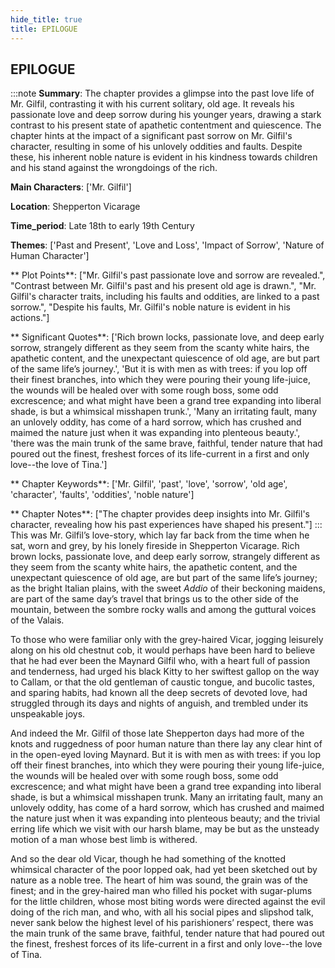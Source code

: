 ```yaml
---
hide_title: true
title: EPILOGUE
---
```

## EPILOGUE
:::note
**Summary**:
The chapter provides a glimpse into the past love life of Mr. Gilfil, contrasting it with his current solitary, old age. It reveals his passionate love and deep sorrow during his younger years, drawing a stark contrast to his present state of apathetic contentment and quiescence. The chapter hints at the impact of a significant past sorrow on Mr. Gilfil's character, resulting in some of his unlovely oddities and faults. Despite these, his inherent noble nature is evident in his kindness towards children and his stand against the wrongdoings of the rich.

**Main Characters**:
['Mr. Gilfil']

**Location**:
Shepperton Vicarage

**Time_period**:
Late 18th to early 19th Century

**Themes**:
['Past and Present', 'Love and Loss', 'Impact of Sorrow', 'Nature of Human Character']

** Plot Points**:
["Mr. Gilfil's past passionate love and sorrow are revealed.", "Contrast between Mr. Gilfil's past and his present old age is drawn.", "Mr. Gilfil's character traits, including his faults and oddities, are linked to a past sorrow.", "Despite his faults, Mr. Gilfil's noble nature is evident in his actions."]

** Significant Quotes**:
['Rich brown locks, passionate love, and deep early sorrow, strangely different as they seem from the scanty white hairs, the apathetic content, and the unexpectant quiescence of old age, are but part of the same life’s journey.', 'But it is with men as with trees: if you lop off their finest branches, into which they were pouring their young life-juice, the wounds will be healed over with some rough boss, some odd excrescence; and what might have been a grand tree expanding into liberal shade, is but a whimsical misshapen trunk.', 'Many an irritating fault, many an unlovely oddity, has come of a hard sorrow, which has crushed and maimed the nature just when it was expanding into plenteous beauty.', 'there was the main trunk of the same brave, faithful, tender nature that had poured out the finest, freshest forces of its life-current in a first and only love--the love of Tina.']

** Chapter Keywords**:
['Mr. Gilfil', 'past', 'love', 'sorrow', 'old age', 'character', 'faults', 'oddities', 'noble nature']

** Chapter Notes**:
["The chapter provides deep insights into Mr. Gilfil's character, revealing how his past experiences have shaped his present."]
:::
This was Mr. Gilfil’s love-story, which lay far back from the time when he sat, worn and grey, by his lonely fireside in Shepperton Vicarage. Rich brown locks, passionate love, and deep early sorrow, strangely different as they seem from the scanty white hairs, the apathetic content, and the unexpectant quiescence of old age, are but part of the same life’s journey; as the bright Italian plains, with the sweet _Addio_ of their beckoning maidens, are part of the same day’s travel that brings us to the other side of the mountain, between the sombre rocky walls and among the guttural voices of the Valais. 

To those who were familiar only with the grey-haired Vicar, jogging leisurely along on his old chestnut cob, it would perhaps have been hard to believe that he had ever been the Maynard Gilfil who, with a heart full of passion and tenderness, had urged his black Kitty to her swiftest gallop on the way to Callam, or that the old gentleman of caustic tongue, and bucolic tastes, and sparing habits, had known all the deep secrets of devoted love, had struggled through its days and nights of anguish, and trembled under its unspeakable joys. 

And indeed the Mr. Gilfil of those late Shepperton days had more of the knots and ruggedness of poor human nature than there lay any clear hint of in the open-eyed loving Maynard. But it is with men as with trees: if you lop off their finest branches, into which they were pouring their young life-juice, the wounds will be healed over with some rough boss, some odd excrescence; and what might have been a grand tree expanding into liberal shade, is but a whimsical misshapen trunk. Many an irritating fault, many an unlovely oddity, has come of a hard sorrow, which has crushed and maimed the nature just when it was expanding into plenteous beauty; and the trivial erring life which we visit with our harsh blame, may be but as the unsteady motion of a man whose best limb is withered. 

And so the dear old Vicar, though he had something of the knotted whimsical character of the poor lopped oak, had yet been sketched out by nature as a noble tree. The heart of him was sound, the grain was of the finest; and in the grey-haired man who filled his pocket with sugar-plums for the little children, whose most biting words were directed against the evil doing of the rich man, and who, with all his social pipes and slipshod talk, never sank below the highest level of his parishioners’ respect, there was the main trunk of the same brave, faithful, tender nature that had poured out the finest, freshest forces of its life-current in a first and only love--the love of Tina. 

